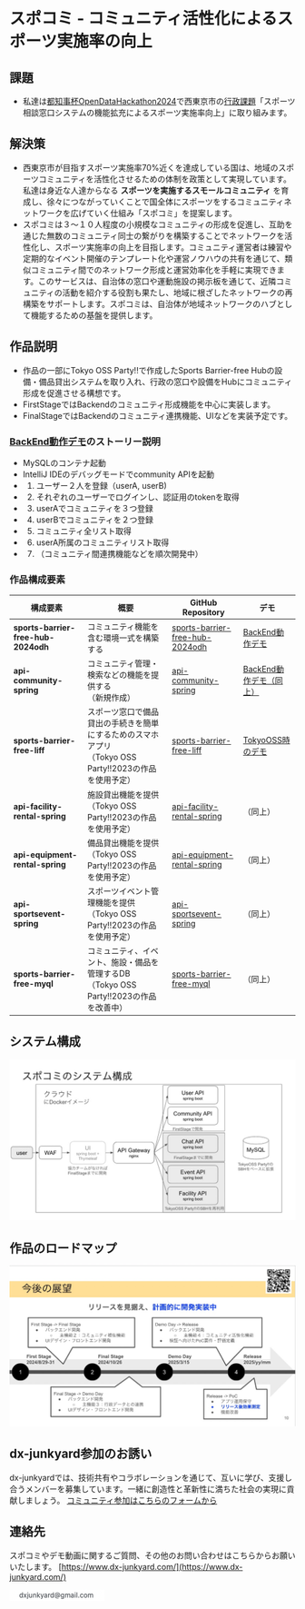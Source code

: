 # スポコミ - コミュニティ活性化によるスポーツ実施率の向上

## 課題
- 私達は[都知事杯OpenDataHackathon2024](https://odhackathon.metro.tokyo.lg.jp/)で西東京市の[行政課題](https://odhackathon.metro.tokyo.lg.jp/issues/)「スポーツ相談窓口システムの機能拡充によるスポーツ実施率向上」に取り組みます。

## 解決策
- 西東京市が目指すスポーツ実施率70%近くを達成している国は、地域のスポーツコミュニティを活性化させるための体制を政策として実現しています。私達は身近な人達からなる **スポーツを実施するスモールコミュニティ** を育成し、徐々につながっていくことで国全体にスポーツをするコミュニティネットワークを広げていく仕組み「スポコミ」を提案します。
- スポコミは３〜１０人程度の小規模なコミュニティの形成を促進し、互助を通じた無数のコミュニティ同士の繋がりを構築することでネットワークを活性化し、スポーツ実施率の向上を目指します。コミュニティ運営者は練習や定期的なイベント開催のテンプレート化や運営ノウハウの共有を通じて、類似コミュニティ間でのネットワーク形成と運営効率化を手軽に実現できます。このサービスは、自治体の窓口や運動施設の掲示板を通じて、近隣コミュニティの活動を紹介する役割も果たし、地域に根ざしたネットワークの再構築をサポートします。スポコミは、自治体が地域ネットワークのハブとして機能するための基盤を提供します。

## 作品説明
- 作品の一部にTokyo OSS Party!!で作成したSports Barrier-free Hubの設備・備品貸出システムを取り入れ、行政の窓口や設備をHubにコミュニティ形成を促進させる構想です。
- FirstStageではBackendのコミュニティ形成機能を中心に実装します。
- FinalStageではBackendのコミュニティ連携機能、UIなどを実装予定です。


### [BackEnd動作デモ](https://youtu.be/M3vnbaVYyG0)のストーリー説明
- MySQLのコンテナ起動
- IntelliJ IDEのデバッグモードでcommunity APIを起動
- 1. ユーザー２人を登録（userA, userB)
- 2. それぞれのユーザーでログインし、認証用のtokenを取得
- 3. userAでコミュニティを３つ登録
- 4. userBでコミュニティを２つ登録
- 5. コミュニティ全リスト取得
- 6. userA所属のコミュニティリスト取得
- 7. （コミュニティ間連携機能などを順次開発中）


### 作品構成要素
| 構成要素       | 概要                                                                 | GitHub Repository                              |  デモ                     |
|----------------|----------------------------------------------------------------------|-----------------------------------------------|------------------------------|
| **sports-barrier-free-hub-2024odh**| コミュニティ機能を含む環境一式を構築する   | [sports-barrier-free-hub-2024odh](https://github.com/dx-junkyard/sports-barrier-free-hub-2024odh) |[BackEnd動作デモ](https://youtu.be/M3vnbaVYyG0) |
| **api-community-spring**| コミュニティ管理・検索などの機能を提供する<br>（新規作成）          | [api-community-spring](https://github.com/dx-junkyard/api-community-spring) |[BackEnd動作デモ（同上）](https://youtu.be/M3vnbaVYyG0)  |
| **sports-barrier-free-liff**| スポーツ窓口で備品貸出の手続きを簡単にするためのスマホアプリ<br>（Tokyo OSS Party!!2023の作品を使用予定）   | [sports-barrier-free-liff](https://github.com/dx-junkyard/sports-barrier-free-liff) | [TokyoOSS時のデモ](https://www.youtube.com/watch?v=5nZW4lGoQg0&t=1115s) |
| **api-facility-rental-spring**| 施設貸出機能を提供<br>（Tokyo OSS Party!!2023の作品を使用予定）   | [api-facility-rental-spring](https://github.com/dx-junkyard/api-facility-rental-spring) |（同上） |
| **api-equipment-rental-spring**| 備品貸出機能を提供<br>（Tokyo OSS Party!!2023の作品を使用予定）   | [api-equipment-rental-spring](https://github.com/dx-junkyard/api-equipment-rental-spring) |（同上） |
| **api-sportsevent-spring**| スポーツイベント管理機能を提供<br>（Tokyo OSS Party!!2023の作品を使用予定）   | [api-sportsevent-spring](https://github.com/dx-junkyard/api-sportsevent-spring) | （同上） |
| **sports-barrier-free-myql**| コミュニティ、イベント、施設・備品を管理するDB<br>（Tokyo OSS Party!!2023の作品を改善中）   | [sports-barrier-free-myql](https://github.com/dx-junkyard/sports-barrier-free-myql) | （同上） |


## システム構成
![システム構成](spocomi_system.jpg)

## 作品のロードマップ
![ロードマップ](spocomi_roadmap.jpg)


## dx-junkyard参加のお誘い
dx-junkyardでは、技術共有やコラボレーションを通じて、互いに学び、支援し合うメンバーを募集しています。一緒に創造性と革新性に満ちた社会の実現に貢献しましょう。
[コミュニティ参加はこちらのフォームから](https://forms.gle/PVW4kYYh53SzbfdbA)


## 連絡先
スポコミやデモ動画に関するご質問、その他のお問い合わせはこちらからお願いいたします。
[https://www.dx-junkyard.com/](https://www.dx-junkyard.com/)

![メール](em_add.png)


